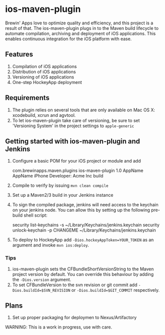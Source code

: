 # ios-maven-plugin

Brewin' Apps love to optimize quality and efficiency, and this project is a result of that. The ios-maven-plugin plugs in to the Maven build lifecycle to automate compilation, archiving and deployment of iOS applications. This enables continuous integration for the iOS platform with ease.

## Features
1. Compilation of iOS applications
2. Distribution of iOS applications
3. Versioning of iOS applications
4. One-step HockeyApp deployment

## Requirements
1. The plugin relies on several tools that are only available on Mac OS X: xcodebuild, xcrun and agvtool.
2. To let ios-maven-plugin take care of versioning, be sure to set 'Versioning System' in the project settings to `apple-generic`

## Getting started with ios-maven-plugin and Jenkins
1. Configure a basic POM for your iOS project or module and add

    <pluginManagement>
        <plugins>
            <plugin>
                <groupId>com.brewinapps.maven.plugins</groupId>
                <artifactId>ios-maven-plugin</artifactId>
                <version>1.0</version>
    	        <configuration>
    							<sourceDir>AppName</sourceDir>
    	            <appName>AppName</appName>
    	            <codeSignIdentity>iPhone Developer: Acme Inc</codeSignIdentity>
    	        </configuration>				
    			<executions>
    			    <execution>
    			        <goals>
    			            <goal>build</goal>
    			        </goals>
    			    </execution>
    			</executions>
            </plugin>
        </plugins>
    </pluginManagement>

2. Compile to verify by issuing `mvn clean compile`

3. Set up a Maven2/3 build in your Jenkins instance

4. To sign the compiled package, jenkins will need access to the keychain on your jenkins node. You can allow this by setting up the following pre-build shell script:

	security list-keychains -s ~/Library/Keychains/jenkins.keychain 
	security unlock-keychain -p CHANGEME ~/Library/Keychains/jenkins.keychain

5. To deploy to HockeyApp add `-Dios.hockeyAppToken=YOUR_TOKEN` as an argument and invoke `mvn ios:deploy`.

### Tips
1. ios-maven-plugin sets the CFBundleShortVersionString to the Maven project version by default. You can override this behaviour by adding the `-Dios.version` argument.
2. To set CFBundleVersion to the svn revision or git commit add `-Dios.buildId=$SVN_REVISION` or `-Dios.buildId=$GIT_COMMIT` respectively.

## Plans
1. Set up proper packaging for deploymen to Nexus/Artifactory

WARNING: This is a work in progress, use with care.
 